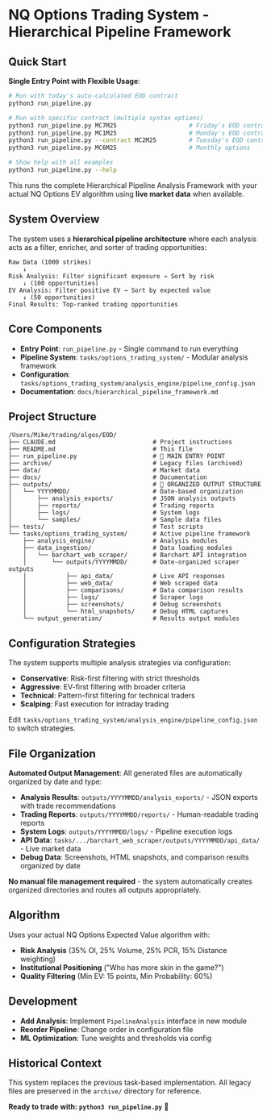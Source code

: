 # NQ Options Trading System - Hierarchical Pipeline Framework

## Quick Start

**Single Entry Point with Flexible Usage**:

```bash
# Run with today's auto-calculated EOD contract  
python3 run_pipeline.py

# Run with specific contract (multiple syntax options)
python3 run_pipeline.py MC7M25                    # Friday's EOD contract
python3 run_pipeline.py MC1M25                    # Monday's EOD contract  
python3 run_pipeline.py --contract MC2M25         # Tuesday's EOD contract
python3 run_pipeline.py MC6M25                    # Monthly options

# Show help with all examples
python3 run_pipeline.py --help
```

This runs the complete Hierarchical Pipeline Analysis Framework with your actual NQ Options EV algorithm using **live market data** when available.

## System Overview

The system uses a **hierarchical pipeline architecture** where each analysis acts as a filter, enricher, and sorter of trading opportunities:

```
Raw Data (1000 strikes) 
    ↓
Risk Analysis: Filter significant exposure → Sort by risk
    ↓ (100 opportunities)
EV Analysis: Filter positive EV → Sort by expected value  
    ↓ (50 opportunities)
Final Results: Top-ranked trading opportunities
```

## Core Components

- **Entry Point**: `run_pipeline.py` - Single command to run everything
- **Pipeline System**: `tasks/options_trading_system/` - Modular analysis framework
- **Configuration**: `tasks/options_trading_system/analysis_engine/pipeline_config.json`
- **Documentation**: `docs/hierarchical_pipeline_framework.md`

## Project Structure

```
/Users/Mike/trading/algos/EOD/
├── CLAUDE.md                           # Project instructions
├── README.md                           # This file
├── run_pipeline.py                     # 🚀 MAIN ENTRY POINT
├── archive/                            # Legacy files (archived)
├── data/                               # Market data
├── docs/                               # Documentation
├── outputs/                            # 📁 ORGANIZED OUTPUT STRUCTURE
│   └── YYYYMMDD/                       # Date-based organization
│       ├── analysis_exports/           # JSON analysis outputs
│       ├── reports/                    # Trading reports
│       ├── logs/                       # System logs
│       └── samples/                    # Sample data files
├── tests/                              # Test scripts
└── tasks/options_trading_system/       # Active pipeline framework
    ├── analysis_engine/                # Analysis modules
    ├── data_ingestion/                 # Data loading modules
    │   └── barchart_web_scraper/       # Barchart API integration
    │       └── outputs/YYYYMMDD/       # Date-organized scraper outputs
    │           ├── api_data/           # Live API responses
    │           ├── web_data/           # Web scraped data
    │           ├── comparisons/        # Data comparison results
    │           ├── logs/               # Scraper logs
    │           ├── screenshots/        # Debug screenshots
    │           └── html_snapshots/     # Debug HTML captures
    └── output_generation/              # Results output modules
```

## Configuration Strategies

The system supports multiple analysis strategies via configuration:

- **Conservative**: Risk-first filtering with strict thresholds
- **Aggressive**: EV-first filtering with broader criteria  
- **Technical**: Pattern-first filtering for technical traders
- **Scalping**: Fast execution for intraday trading

Edit `tasks/options_trading_system/analysis_engine/pipeline_config.json` to switch strategies.

## File Organization

**Automated Output Management**: All generated files are automatically organized by date and type:

- **Analysis Results**: `outputs/YYYYMMDD/analysis_exports/` - JSON exports with trade recommendations  
- **Trading Reports**: `outputs/YYYYMMDD/reports/` - Human-readable trading reports
- **System Logs**: `outputs/YYYYMMDD/logs/` - Pipeline execution logs
- **API Data**: `tasks/.../barchart_web_scraper/outputs/YYYYMMDD/api_data/` - Live market data
- **Debug Data**: Screenshots, HTML snapshots, and comparison results organized by date

**No manual file management required** - the system automatically creates organized directories and routes all outputs appropriately.

## Algorithm

Uses your actual NQ Options Expected Value algorithm with:
- **Risk Analysis** (35% OI, 25% Volume, 25% PCR, 15% Distance weighting)
- **Institutional Positioning** ("Who has more skin in the game?")
- **Quality Filtering** (Min EV: 15 points, Min Probability: 60%)

## Development

- **Add Analysis**: Implement `PipelineAnalysis` interface in new module
- **Reorder Pipeline**: Change order in configuration file
- **ML Optimization**: Tune weights and thresholds via config

## Historical Context

This system replaces the previous task-based implementation. All legacy files are preserved in the `archive/` directory for reference.

**Ready to trade with: `python3 run_pipeline.py`** 🚀